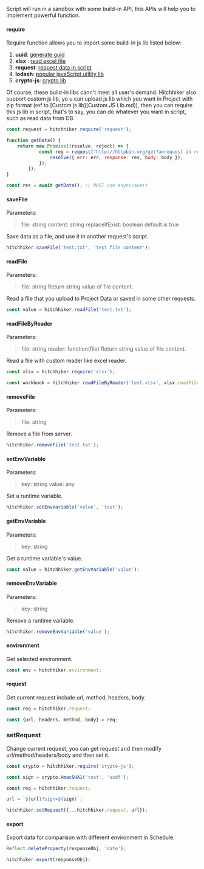 Script will run in a sandbox with some build-in API, this APIs will help you to implement powerful function.

#### require
Require function allows you to import some build-in js lib listed below:
1. **uuid**:   [generate guid](https://github.com/kelektiv/node-uuid)
2. **xlsx** :  [read excel file](https://github.com/SheetJS/js-xlsx)
3. **request**:   [request data in script](https://github.com/request/request)
4. **lodash**:  [popular javaScript utility lib](https://lodash.com/)
5. **crypto-js**:  [crypto lib](https://github.com/brix/crypto-js)

Of course, these build-in libs cann't meet all user's demand. Hitchhiker also support custom js lib, yo u can upload js lib which you want in Project with zip format (ref to [Custom js lib](Custom JS Lib.md)), then you can require this js lib in script, that's to say, you can do whatever you want in script, such as read data from DB.

```js
const request = hitchhiker.require('request');

function getData() {
    return new Promise((resolve, reject) => {
            const req = request("http://httpbin.org/get?a=request in request", (err, res, body) => {
                resolve({ err: err, response: res, body: body });
            });
        });
}

const res = await getData(); // MUST use async/await
```

#### saveFile
Parameters: 
> file: string
> content: string
> replaceIfExist: boolean default is true

Save data as a file, and use it in another request's script.

```js
hitchhiker.saveFile('test.txt', 'test file content'); 
```

#### readFile
Parameters: 
> file: string
Return string value of file content.

Read a file that you upload to Project Data or saved in some other requests.

```js
const value = hitchhiker.readFile('test.txt');
```

#### readFileByReader
Parameters:
> file: string
> reader: function(file)
Return string value of file content.

Read a file with custom reader like excel reader.

```js
const xlsx = hitchhiker.require('xlsx');

const workbook = hitchhiker.readFileByReader('test.xlsx', xlsx.readFile); 
```

#### removeFile          
Parameters:
> file: string

Remove a file from server.

 ```js
 hitchhiker.removeFile('test.txt');
 ``` 
 
 #### setEnvVariable
 Parameters:
 > key: string
 > value: any
 
 Set a runtime variable.
 
 ```js
 hitchhiker.setEnvVariable('value', 'test');
 ```
 
 #### getEnvVariable
 Parameters:
 > key: string
 
 Get a runtime variable's value.
 
 ```js
 const value = hitchhiker.getEnvVariable('value');
 ```
 
 #### removeEnvVariable
 Parameters:
 > key: string
 
 Remove a runtime variable.
 
 ```js
 hitchhiker.removeEnvVariable('value');
 ```
 #### environment
 
 Get selected environment.
 
 ```js
 const env = hitchhiker.environment;
 ```
 
 #### request
 
 Get current request include url, method, headers, body.
 
 ```js
 const req = hitchhiker.request;
 
 const {url, headers, method, body} = req;
 ```
 
 ### setRequest
 
 Change current request, you can get request and then modify url/method/headers/body and then set it.
 
 ```js
 const crypto = hitchhiker.require('crypto-js');

 const sign = crypto.HmacSHA1('test', 'asdf');

 const req = hitchhiker.request;
 
 url = `${url}?sign=${sign}`;
 
 hitchhiker.setRequest({...hitchhiker.request, url});
 ```
 
 #### export
 
 Export data for comparison with different environment in Schedule. 
 
 ```js
 Reflect.deleteProperty(responseObj, 'date');
 
 hitchhiker.export(responseObj);
 ```
